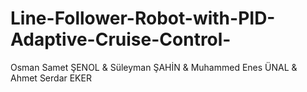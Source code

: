 # Line-Follower-Robot-with-PID-Adaptive-Cruise-Control-
Osman Samet ŞENOL & Süleyman ŞAHİN & Muhammed Enes ÜNAL & Ahmet Serdar EKER 
